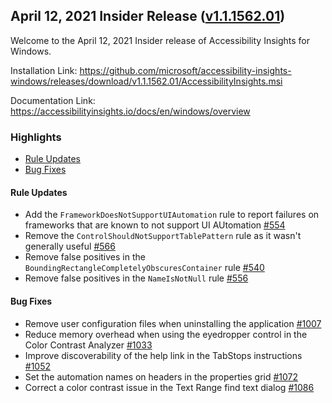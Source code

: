 ## April 12, 2021 Insider Release ([v1.1.1562.01](https://github.com/Microsoft/accessibility-insights-windows/releases/tag/v1.1.1562.01))

Welcome to the April 12, 2021 Insider release of Accessibility Insights for Windows.

Installation Link: https://github.com/microsoft/accessibility-insights-windows/releases/download/v1.1.1562.01/AccessibilityInsights.msi

Documentation Link: https://accessibilityinsights.io/docs/en/windows/overview

### Highlights

- [Rule Updates](#rule-updates)
- [Bug Fixes](#bug-fixes)

#### Rule Updates

- Add the `FrameworkDoesNotSupportUIAutomation` rule to report failures on frameworks that are known to not support UI AUtomation [#554](https://github.com/microsoft/axe-windows/issues/554)
- Remove the `ControlShouldNotSupportTablePattern` rule as it wasn't generally useful [#566](https://github.com/microsoft/axe-windows/issues/566)
- Remove false positives in the `BoundingRectangleCompletelyObscuresContainer` rule [#540](https://github.com/microsoft/axe-windows/issues/540)
- Remove false positives in the `NameIsNotNull` rule [#556](https://github.com/microsoft/axe-windows/issues/556)

#### Bug Fixes

- Remove user configuration files when uninstalling the application [#1007](https://github.com/microsoft/accessibility-insights-windows/issues/1007)
- Reduce memory overhead when using the eyedropper control in the Color Contrast Analyzer [#1033](https://github.com/microsoft/accessibility-insights-windows/pull/1033)
- Improve discoverability of the help link in the TabStops instructions [#1052](https://github.com/microsoft/accessibility-insights-windows/pull/1052)
- Set the automation names on headers in the properties grid [#1072](https://github.com/microsoft/accessibility-insights-windows/pull/1072)
- Correct a color contrast issue in the Text Range find text dialog [#1086](https://github.com/microsoft/accessibility-insights-windows/pull/1086)
